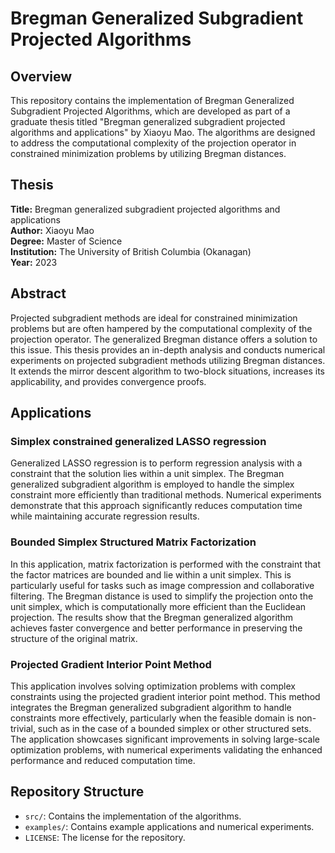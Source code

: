 # Bregman Generalized Subgradient Projected Algorithms

## Overview

This repository contains the implementation of Bregman Generalized Subgradient Projected Algorithms, which are developed as part of a graduate thesis titled "Bregman generalized subgradient projected algorithms and applications" by Xiaoyu Mao. The algorithms are designed to address the computational complexity of the projection operator in constrained minimization problems by utilizing Bregman distances.

## Thesis

**Title:** Bregman generalized subgradient projected algorithms and applications  
**Author:** Xiaoyu Mao  
**Degree:** Master of Science  
**Institution:** The University of British Columbia (Okanagan)  
**Year:** 2023

## Abstract

Projected subgradient methods are ideal for constrained minimization problems but are often hampered by the computational complexity of the projection operator. The generalized Bregman distance offers a solution to this issue. This thesis provides an in-depth analysis and conducts numerical experiments on projected subgradient methods utilizing Bregman distances. It extends the mirror descent algorithm to two-block situations, increases its applicability, and provides convergence proofs.

## Applications

### Simplex constrained generalized LASSO regression
Generalized LASSO regression is to perform regression analysis with a constraint that the solution lies within a unit simplex. The Bregman generalized subgradient algorithm is employed to handle the simplex constraint more efficiently than traditional methods. Numerical experiments demonstrate that this approach significantly reduces computation time while maintaining accurate regression results.

### Bounded Simplex Structured Matrix Factorization
In this application, matrix factorization is performed with the constraint that the factor matrices are bounded and lie within a unit simplex. This is particularly useful for tasks such as image compression and collaborative filtering. The Bregman distance is used to simplify the projection onto the unit simplex, which is computationally more efficient than the Euclidean projection. The results show that the Bregman generalized algorithm achieves faster convergence and better performance in preserving the structure of the original matrix.

### Projected Gradient Interior Point Method
This application involves solving optimization problems with complex constraints using the projected gradient interior point method. This method integrates the Bregman generalized subgradient algorithm to handle constraints more effectively, particularly when the feasible domain is non-trivial, such as in the case of a bounded simplex or other structured sets. The application showcases significant improvements in solving large-scale optimization problems, with numerical experiments validating the enhanced performance and reduced computation time.

## Repository Structure

- `src/`: Contains the implementation of the algorithms.
- `examples/`: Contains example applications and numerical experiments.
- `LICENSE`: The license for the repository.
